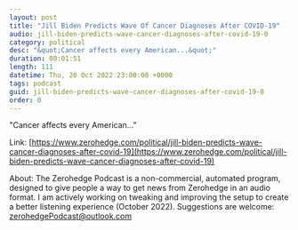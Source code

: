 ```yaml
---
layout: post
title: "Jill Biden Predicts Wave Of Cancer Diagnoses After COVID-19"
audio: jill-biden-predicts-wave-cancer-diagnoses-after-covid-19-0
category: political
desc: "&quot;Cancer affects every American...&quot;"
duration: 00:01:51
length: 111
datetime: Thu, 20 Oct 2022 23:00:00 +0000
tags: podcast
guid: jill-biden-predicts-wave-cancer-diagnoses-after-covid-19-0
order: 0
---
```

&quot;Cancer affects every American...&quot;

Link: [https://www.zerohedge.com/political/jill-biden-predicts-wave-cancer-diagnoses-after-covid-19](https://www.zerohedge.com/political/jill-biden-predicts-wave-cancer-diagnoses-after-covid-19)

About: The Zerohedge Podcast is a non-commercial, automated program, designed to give people a way to get news from Zerohedge in an audio format.  I am actively working on tweaking and improving the setup to create a better listening experience (October 2022).  Suggestions are welcome: [zerohedgePodcast@outlook.com](mailto:zerohedgePodcast@outlook.com)